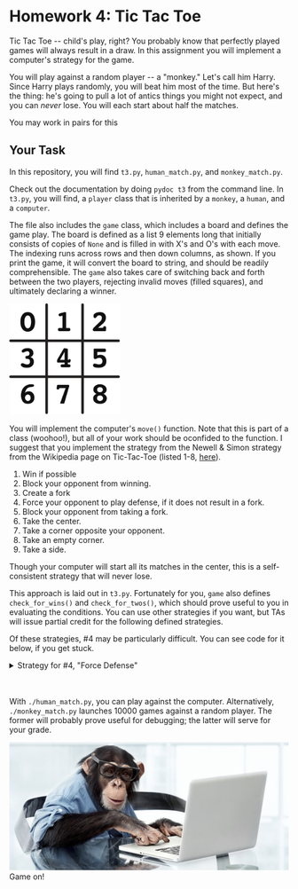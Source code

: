 # Homework 4: Tic Tac Toe

Tic Tac Toe -- child's play, right?  You probably know that perfectly played games will always result in a draw.  In this assignment you will implement a computer's strategy for the game.

You will play against a random player -- a "monkey."  Let's call him Harry.  Since Harry plays randomly, you will beat him most of the time.  But here's the thing: he's going to pull a lot of antics things you might not expect, and you can _never_ lose.  You will each start about half the matches.

You may work in pairs for this 

## Your Task

In this repository, you will find `t3.py`, `human_match.py`, and `monkey_match.py`.

Check out the documentation by doing `pydoc t3` from the command line.  In `t3.py`, you will find, a `player` class that is inherited by a `monkey`, a `human`, and a `computer`.

The file also includes the `game` class, which includes a board and defines the game play.  The board is defined as a list 9 elements long that initially consists of copies of `None` and is filled in with X's and O's with each move.  The indexing runs across rows and then down columns, as shown.  If you print the game, it will convert the board to string, and should be readily comprehensible.  The `game` also takes care of switching back and forth between the two players, rejecting invalid moves (filled squares), and ultimately declaring a winner.  

<img src="img/board.png" width=200px>

You will implement the computer's `move()` function.  Note that this is part of a class (woohoo!), but all of your work should be oconfided to the function.  I suggest that you implement the strategy from the Newell & Simon strategy from the Wikipedia page on Tic-Tac-Toe (listed 1-8, [here](https://en.wikipedia.org/wiki/Tic-tac-toe#Strategy)). 

1. Win if possible
2. Block your opponent from winning.
3. Create a fork
4. Force your opponent to play defense, if it does not result in a fork.
5. Block your opponent from taking a fork.
6. Take the center.
7. Take a corner opposite your opponent.
8. Take an empty corner.
9. Take a side.

Though your computer will start all its matches in the center, this is a self-consistent strategy that will never lose.

This approach is laid out in `t3.py`.  Fortunately for you, `game` also defines `check_for_wins()` and `check_for_twos()`, which should prove useful to you in evaluating the conditions.  You can use other strategies if you want, but TAs will issue partial credit for the following defined strategies.

Of these strategies, #4 may be particularly difficult.  You can see code for it below, if you get stuck.
&nbsp;<details><summary>Strategy for #4, "Force Defense"</summary>
We're interested in forcing your opponent to play defense, but _only it does not result in a fork_ for them.  The first condition just means that we create a two that they have have to block.  The second piece means that that two must not give them a fork -- a sure-win.
```python
# Get posible squares to play for a "two"
self_twos = match.check_for_twos(self.mark)
  
# We'll now consider hypothetical games, 
# where we play in each of the "two" positions.
for i in self_twos:                 # For each of these
    hypo_match = dc(match)          # create a copy of the game.
    hypo_match.board[i] = self.mark # try playing there.
    
    # Now look for the win implied by your "two".
    # Your opponent would have to play here.
    w = hypo_match.check_for_wins(self.mark) 
    
    # For your OPPPONENT, get any potential twos.
    hypo_twos = hypo_match.check_for_twos(self.other_mark)
    
    # If your potential win is not just a two for them,
    # but in fact a DOUBLE two -- a fork -- don't move here!
    if w in hypo_twos and hypo_twos[w] > 1: continue
    
    # Otherwise, it meets the condition.  Do it!!
    return i
```
</details></br></br>


With `./human_match.py`, you can play against the computer.  Alternatively, `./monkey_match.py` launches 10000 games against a random player.  The former will probably prove useful for debugging; the latter will serve for your grade.

<img src="img/monkey_computer.jpg" width=600px>
Game on!
